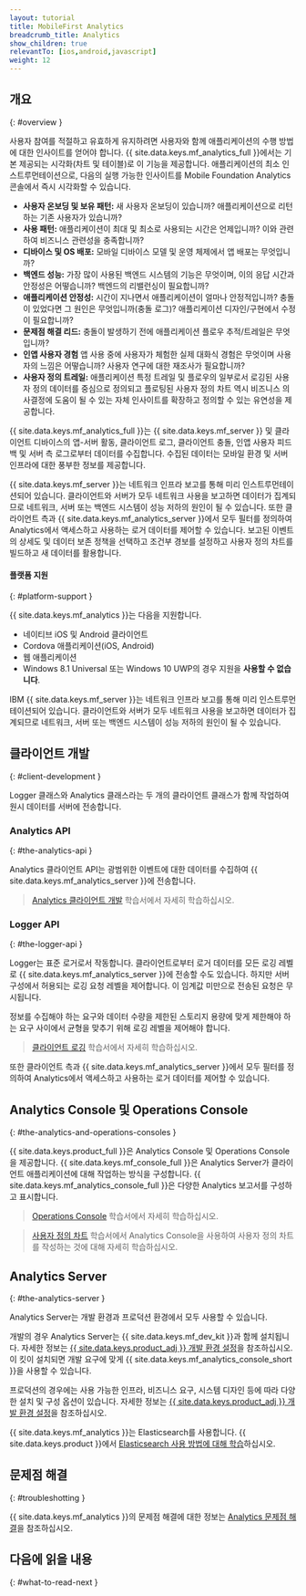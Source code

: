 ```yaml
---
layout: tutorial
title: MobileFirst Analytics
breadcrumb_title: Analytics
show_children: true
relevantTo: [ios,android,javascript]
weight: 12
---
```

<!-- NLS_CHARSET=UTF-8 -->
## 개요
{: #overview }

사용자 참여를 적절하고 유효하게 유지하려면 사용자와 함께 애플리케이션의 수행 방법에 대한 인사이트를 얻어야 합니다. {{ site.data.keys.mf_analytics_full }}에서는 기본 제공되는 시각화(차트 및 테이블)로 이 기능을 제공합니다. 애플리케이션의 최소 인스트루먼테이션으로, 다음의 실행 가능한 인사이트를 Mobile Foundation Analytics 콘솔에서 즉시 시각화할 수 있습니다. 

* **사용자 온보딩 및 보유 패턴:** 새 사용자 온보딩이 있습니까? 애플리케이션으로 리턴하는 기존 사용자가 있습니까?
* **사용 패턴:** 애플리케이션이 최대 및 최소로 사용되는 시간은 언제입니까? 이와 관련하여 비즈니스 관련성을 충족합니까?
* **디바이스 및 OS 배포:** 모바일 디바이스 모델 및 운영 체제에서 앱 배포는 무엇입니까?
* **백엔드 성능:** 가장 많이 사용된 백엔드 시스템의 기능은 무엇이며, 이의 응답 시간과 안정성은 어떻습니까? 백엔드의 리밸런싱이 필요합니까?
* **애플리케이션 안정성:** 시간이 지나면서 애플리케이션이 얼마나 안정적입니까? 충돌이 있었다면 그 원인은 무엇입니까(충돌 로그)? 애플리케이션 디자인/구현에서 수정이 필요합니까?
* **문제점 해결 리드:** 충돌이 발생하기 전에 애플리케이션 플로우 추적/트레일은 무엇입니까?
* **인앱 사용자 경험** 앱 사용 중에 사용자가 체험한 실제 대화식 경험은 무엇이며 사용자의 느낌은 어떻습니까? 사용자 연구에 대한 재조사가 필요합니까?
* **사용자 정의 트레일:** 애플리케이션 특정 트레일 및 플로우의 일부로서 로깅된 사용자 정의 데이터를 중심으로 정의되고 플로팅된 사용자 정의 차트 역시 비즈니스 의사결정에 도움이 될 수 있는 자체 인사이트를 확장하고 정의할 수 있는 유연성을 제공합니다.

{{ site.data.keys.mf_analytics_full }}는 {{ site.data.keys.mf_server }} 및 클라이언트 디바이스의 앱-서버 활동, 클라이언트 로그, 클라이언트 충돌, 인앱 사용자 피드백 및 서버 측 로그로부터 데이터를 수집합니다. 수집된 데이터는 모바일 환경 및 서버 인프라에 대한 풍부한 정보를 제공합니다.

{{ site.data.keys.mf_server }}는 네트워크 인프라 보고를 통해 미리 인스트루먼테이션되어 있습니다. 클라이언트와 서버가 모두 네트워크 사용을 보고하면 데이터가 집계되므로 네트워크, 서버 또는 백엔드 시스템이 성능 저하의 원인이 될 수 있습니다. 또한 클라이언트 측과 {{ site.data.keys.mf_analytics_server }}에서 모두 필터를 정의하여 Analytics에서 액세스하고 사용하는 로거 데이터를 제어할 수 있습니다. 보고된 이벤트의 상세도 및 데이터 보존 정책을 선택하고 조건부 경보를 설정하고 사용자 정의 차트를 빌드하고 새 데이터를 활용합니다.

#### 플랫폼 지원
{: #platform-support }

{{ site.data.keys.mf_analytics }}는 다음을 지원합니다.

* 네이티브 iOS 및 Android 클라이언트
* Cordova 애플리케이션(iOS, Android)
* 웹 애플리케이션
* Windows 8.1 Universal 또는 Windows 10 UWP의 경우 지원을 **사용할 수 없습니다**.

IBM {{ site.data.keys.mf_server }}는 네트워크 인프라 보고를 통해 미리 인스트루먼테이션되어 있습니다. 클라이언트와 서버가 모두 네트워크 사용을 보고하면 데이터가 집계되므로 네트워크, 서버 또는 백엔드 시스템이 성능 저하의 원인이 될 수 있습니다.

## 클라이언트 개발
{: #client-development }

Logger 클래스와 Analytics 클래스라는 두 개의 클라이언트 클래스가 함께 작업하여 원시 데이터를 서버에 전송합니다.

### Analytics API
{: #the-analytics-api }

Analytics 클라이언트 API는 광범위한 이벤트에 대한 데이터를 수집하여 {{ site.data.keys.mf_analytics_server }}에 전송합니다.
> [Analytics 클라이언트 개발](analytics-api) 학습서에서 자세히 학습하십시오.

### Logger API
{: #the-logger-api }

Logger는 표준 로거로서 작동합니다. 클라이언트로부터 로거 데이터를 모든 로깅 레벨로 {{ site.data.keys.mf_analytics_server }}에 전송할 수도 있습니다. 하지만 서버 구성에서 허용되는 로깅 요청 레벨을 제어합니다. 이 임계값 미만으로 전송된 요청은 무시됩니다.

정보를 수집해야 하는 요구와 데이터 수량을 제한된 스토리지 용량에 맞게 제한해야 하는 요구 사이에서 균형을 맞추기 위해 로깅 레벨을 제어해야 합니다.

> [클라이언트 로깅](../application-development/client-side-log-collection/) 학습서에서 자세히 학습하십시오.

또한 클라이언트 측과 {{ site.data.keys.mf_analytics_server }}에서 모두 필터를 정의하여 Analytics에서 액세스하고 사용하는 로거 데이터를 제어할 수 있습니다.

## Analytics Console 및 Operations Console
{: #the-analytics-and-operations-consoles }

{{ site.data.keys.product_full }}은 Analytics Console 및 Operations Console을 제공합니다. {{ site.data.keys.mf_console_full }}은 Analytics Server가 클라이언트 애플리케이션에 대해 작업하는 방식을 구성합니다. {{ site.data.keys.mf_analytics_console_full }}은 다양한 Analytics 보고서를 구성하고 표시합니다.

> [Operations Console](console) 학습서에서 자세히 학습하십시오.

> [사용자 정의 차트](console/custom-charts) 학습서에서 Analytics Console을 사용하여 사용자 정의 차트를 작성하는 것에 대해 자세히 학습하십시오.

## Analytics Server
{: #the-analytics-server }

Analytics Server는 개발 환경과 프로덕션 환경에서 모두 사용할 수 있습니다.

개발의 경우 Analytics Server는 {{ site.data.keys.mf_dev_kit }}과 함께 설치됩니다.  자세한 정보는 [{{ site.data.keys.product_adj }} 개발 환경 설정](../installation-configuration/development/mobilefirst/)을 참조하십시오. 이 킷이 설치되면 개발 요구에 맞게 {{ site.data.keys.mf_analytics_console_short }}을 사용할 수 있습니다.

프로덕션의 경우에는 사용 가능한 인프라, 비즈니스 요구, 시스템 디자인 등에 따라 다양한 설치 및 구성 옵션이 있습니다. 자세한 정보는 [{{ site.data.keys.product_adj }} 개발 환경 설정](../installation-configuration/production/analytics/)을 참조하십시오.

{{ site.data.keys.mf_analytics }}는 Elasticsearch를 사용합니다. {{ site.data.keys.product }}에서 [Elasticsearch 사용 방법에 대해 학습](elasticsearch)하십시오.

## 문제점 해결
{: #troubleshotting }

{{ site.data.keys.mf_analytics }}의 문제점 해결에 대한 정보는 [Analytics 문제점 해결](../troubleshooting/analytics/)을 참조하십시오.

## 다음에 읽을 내용
{: #what-to-read-next }
